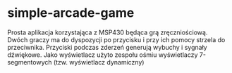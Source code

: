 # simple-arcade-game

Prosta aplikacja korzystająca z MSP430 będąca grą zręczniościową. Dwóch graczy ma do dyspozycji po przycisku i przy ich pomocy strzela do przeciwnika. Przyciski podczas zderzeń generują wybuchy i sygnały dźwiękowe. Jako wyświetlacz użyto zespołu ośmiu wyświetlaczy 7-segmentowych (tzw. wyświetlacz dynamiczny)
